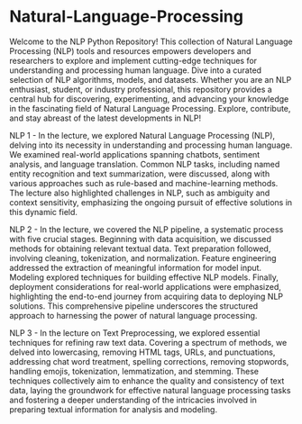 # Natural-Language-Processing

Welcome to the NLP Python Repository! This collection of Natural Language Processing (NLP) tools and resources empowers developers and researchers to explore and implement cutting-edge techniques for understanding and processing human language. Dive into a curated selection of NLP algorithms, models, and datasets. Whether you are an NLP enthusiast, student, or industry professional, this repository provides a central hub for discovering, experimenting, and advancing your knowledge in the fascinating field of Natural Language Processing. Explore, contribute, and stay abreast of the latest developments in NLP!

NLP 1 - In the lecture, we explored Natural Language Processing (NLP), delving into its necessity in understanding and processing human language. We examined real-world applications spanning chatbots, sentiment analysis, and language translation. Common NLP tasks, including named entity recognition and text summarization, were discussed, along with various approaches such as rule-based and machine-learning methods. The lecture also highlighted challenges in NLP, such as ambiguity and context sensitivity, emphasizing the ongoing pursuit of effective solutions in this dynamic field.

NLP 2 - In the lecture, we covered the NLP pipeline, a systematic process with five crucial stages. Beginning with data acquisition, we discussed methods for obtaining relevant textual data. Text preparation followed, involving cleaning, tokenization, and normalization. Feature engineering addressed the extraction of meaningful information for model input. Modeling explored techniques for building effective NLP models. Finally, deployment considerations for real-world applications were emphasized, highlighting the end-to-end journey from acquiring data to deploying NLP solutions. This comprehensive pipeline underscores the structured approach to harnessing the power of natural language processing.

NLP 3 - In the lecture on Text Preprocessing, we explored essential techniques for refining raw text data. Covering a spectrum of methods, we delved into lowercasing, removing HTML tags, URLs, and punctuations, addressing chat word treatment, spelling corrections, removing stopwords, handling emojis, tokenization, lemmatization, and stemming. These techniques collectively aim to enhance the quality and consistency of text data, laying the groundwork for effective natural language processing tasks and fostering a deeper understanding of the intricacies involved in preparing textual information for analysis and modeling.
